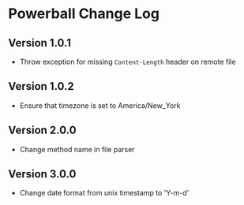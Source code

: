 # Powerball Change Log

## Version 1.0.1

- Throw exception for missing ```Content-Length``` header on remote file

## Version 1.0.2

- Ensure that timezone is set to America/New_York

## Version 2.0.0

- Change method name in file parser

## Version 3.0.0

- Change date format from unix timestamp to 'Y-m-d'
